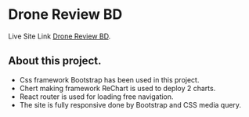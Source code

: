 # Drone Review BD

Live Site Link [Drone Review BD](https://clever-profiterole-3e322a.netlify.app/).

## About this project.

- Css framework Bootstrap has been used in this project.
- Chert making framework ReChart is used to deploy 2 charts.
- React router is used for loading free navigation.
- The site is fully responsive done by Bootstrap and CSS media query.